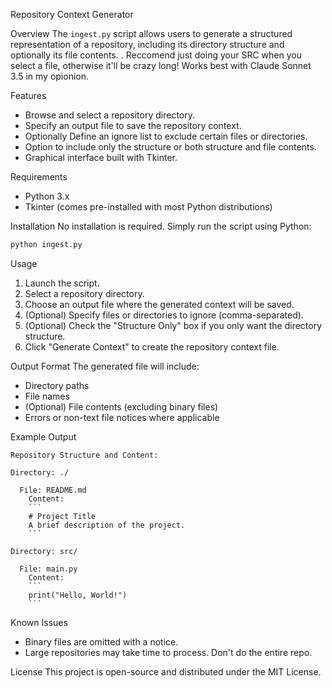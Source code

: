 Repository Context Generator

Overview
The `ingest.py` script allows users to generate a structured representation of a repository, including its directory structure and optionally its file contents. .
Reccomend just doing your SRC when you select a file, otherwise it'll be crazy long! Works best with Claude Sonnet 3.5 in my opionion.

Features
- Browse and select a repository directory.
- Specify an output file to save the repository context.
- Optionally Define an ignore list to exclude certain files or directories.
- Option to include only the structure or both structure and file contents.
- Graphical interface built with Tkinter.

Requirements
- Python 3.x
- Tkinter (comes pre-installed with most Python distributions)

Installation
No installation is required. Simply run the script using Python:
```sh
python ingest.py
```

Usage
1. Launch the script.
2. Select a repository directory.
3. Choose an output file where the generated context will be saved.
4. (Optional) Specify files or directories to ignore (comma-separated).
5. (Optional) Check the "Structure Only" box if you only want the directory structure.
6. Click "Generate Context" to create the repository context file.

Output Format
The generated file will include:
- Directory paths
- File names
- (Optional) File contents (excluding binary files)
- Errors or non-text file notices where applicable

Example Output
```
Repository Structure and Content:

Directory: ./

  File: README.md
    Content:
    ```
    # Project Title
    A brief description of the project.
    ```

Directory: src/

  File: main.py
    Content:
    ```
    print("Hello, World!")
    ```
```

Known Issues
- Binary files are omitted with a notice.
- Large repositories may take time to process. Don't do the entire repo.

License
This project is open-source and distributed under the MIT License.

